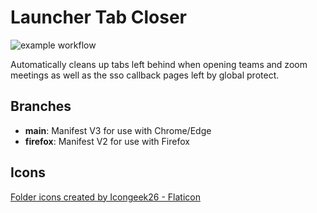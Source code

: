 # Launcher Tab Closer

![example workflow](https://github.com/timhilliard/launcher-tab-closer/actions/workflows/test.yml/badge.svg)

Automatically cleans up tabs left behind when opening teams and zoom meetings as well as the sso callback pages left by global protect.

## Branches

- **main**: Manifest V3 for use with Chrome/Edge
- **firefox**: Manifest V2 for use with Firefox

## Icons

[Folder icons created by Icongeek26 - Flaticon](https://www.flaticon.com/free-icons/folder)
